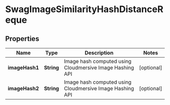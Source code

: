 
# SwagImageSimilarityHashDistanceReque

## Properties
Name | Type | Description | Notes
------------ | ------------- | ------------- | -------------
**imageHash1** | **String** | Image hash computed using Cloudmersive Image Hashing API |  [optional]
**imageHash2** | **String** | Image hash computed using Cloudmersive Image Hashing API |  [optional]



